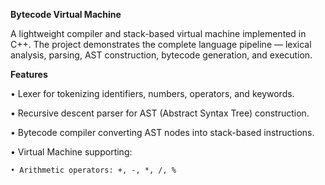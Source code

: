 **Bytecode Virtual Machine**

A lightweight compiler and stack-based virtual machine implemented in C++. The project demonstrates the complete language pipeline — lexical analysis, parsing, AST construction, bytecode generation, and execution.

**Features**

• Lexer for tokenizing identifiers, numbers, operators, and keywords.

• Recursive descent parser for AST (Abstract Syntax Tree) construction.

• Bytecode compiler converting AST nodes into stack-based instructions.

• Virtual Machine supporting:

    • Arithmetic operators: +, -, *, /, %

    
